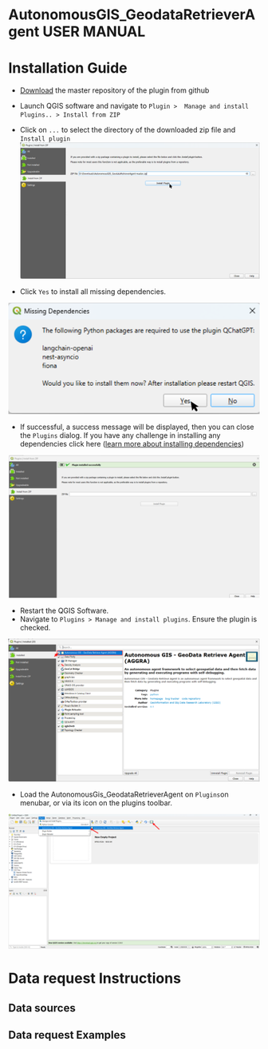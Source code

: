#  AutonomousGIS_GeodataRetrieverAgent USER MANUAL
# Installation Guide
- [Download](https://github.com/Teakinboyewa/AutonomousGIS_GeodataRetrieverAgent/archive/refs/heads/master.zip) the master repository of the plugin from github
- Launch QGIS software and navigate to ```Plugin >  Manage and install Plugins.. > Install from ZIP```
- Click on ```...``` to select the directory of the downloaded zip file and ```Install plugin```
![Install_Plugin1.png](Docs%2FInstall_Plugin1.png) 

- Click ```Yes``` to install all missing dependencies.

![Install dependencies.png](Docs%2FInstall%20dependencies.png)

- If successful, a success message will be displayed, then you can close the ```Plugins``` dialog. If you have any challenge in installing any dependencies click here ([learn more about installing dependencies]())

![Plugin installation success.png](Docs%2FPlugin%20installation%20success.png)

- Restart the QGIS Software.
- Navigate to ```Plugins > Manage and install plugins```.  Ensure the plugin is checked.

![CheckBox.png](Docs%2FCheckBox.png)

- Load the AutonomousGis_GeodataRetrieverAgent on ```Plugins```on menubar, or via its icon on the plugins toolbar.

![Plugin icon on toolbar.png](Docs%2FPlugin%20icon%20on%20toolbar.png)




# Data request Instructions
## Data sources
## Data request Examples

